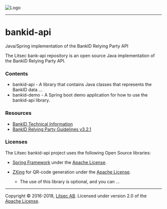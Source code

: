 ![Logo](https://github.com/litsec/eidas-opensaml/blob/master/docs/img/litsec-small.png)

------

# bankid-api

Java/Spring implementation of the BankID Relying Party API

The Litsec bank-api repository is an open source Java implementation of the BankID Relying Party API.

### Contents

* bankid-api - A library that contains Java classes that represents the BankID data ...
* bankid-demo - A Spring boot demo application for how to use the bankid-api library.

### Resources

* [BankID Technical Information](https://www.bankid.com/bankid-i-dina-tjanster/rp-info)
* [BankID Relying Party Guidelines v3.2.1](https://www.bankid.com/assets/bankid/rp/bankid-relying-party-guidelines-v3.2.1.pdf)

### Licenses

The Litsec bankid-api project uses the following Open Source libraries:

* [Spring Framework](https://spring.io/projects/spring-framework) under the [Apache License](https://github.com/spring-projects/spring-framework/blob/master/src/docs/dist/license.txt).

* [ZXing](https://github.com/zxing/zxing) for QR-code generation under the [Apache License](https://github.com/zxing/zxing/blob/master/LICENSE).
	* The use of this library is optional, and you can ...

------

Copyright &copy; 2016-2018, [Litsec AB](http://www.litsec.se). Licensed under version 2.0 of the [Apache License](http://www.apache.org/licenses/LICENSE-2.0).
